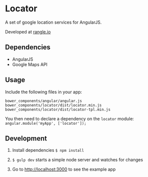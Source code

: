 Locator
==============

A set of google location services for AngularJS.

Developed at [rangle.io](http://rangle.io)


## Dependencies

- AngularJS
- Google Maps API

## Usage

Include the following files in your app:

```
bower_components/angular/angular.js
bower_components/locator/dist/locator.min.js
bower_components/locator/dist/locator-tpl.min.js
```

You then need to declare a dependency on the `locator` module:
`angular.module('myApp', ['locator']);`

## Development

1. Install dependencies `$ npm install`

2. `$ gulp dev` starts a simple node server and watches for changes

3. Go to [http://localhost:3000](http://localhost:3000) to see the example app
